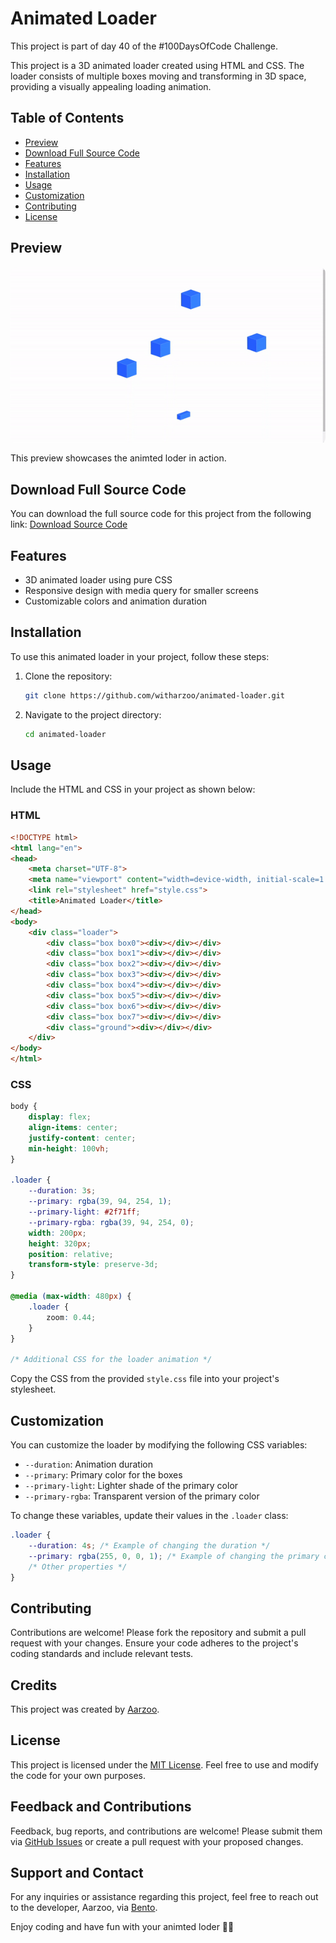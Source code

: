 # Animated Loader

This project is part of day 40 of the #100DaysOfCode Challenge.

This project is a 3D animated loader created using HTML and CSS. The loader consists of multiple boxes moving and transforming in 3D space, providing a visually appealing loading animation.

## Table of Contents

- [Preview](#preview)
- [Download Full Source Code](#download-full-source-code)
- [Features](#features)
- [Installation](#installation)
- [Usage](#usage)
- [Customization](#customization)
- [Contributing](#contributing)
- [License](#license)

## Preview

<div style="display: flex; align-items: center; justify-content: center; width: 100%; border-radius: 0.6rem;">
    <img src="preview.gif" alt="preview GIF" width="100%" height="100%" style="overflow: none; border-radius: inherit;"/>
</div>

This preview showcases the animted loder in action.

## Download Full Source Code

You can download the full source code for this project from the following link: [Download Source Code](https://t.me/CodeWithAarzoo)

## Features

- 3D animated loader using pure CSS
- Responsive design with media query for smaller screens
- Customizable colors and animation duration

## Installation

To use this animated loader in your project, follow these steps:

1. Clone the repository:

    ```sh
    git clone https://github.com/witharzoo/animated-loader.git
    ```

2. Navigate to the project directory:

    ```sh
    cd animated-loader
    ```

## Usage

Include the HTML and CSS in your project as shown below:

### HTML

```html
<!DOCTYPE html>
<html lang="en">
<head>
    <meta charset="UTF-8">
    <meta name="viewport" content="width=device-width, initial-scale=1.0">
    <link rel="stylesheet" href="style.css">
    <title>Animated Loader</title>
</head>
<body>
    <div class="loader">
        <div class="box box0"><div></div></div>
        <div class="box box1"><div></div></div>
        <div class="box box2"><div></div></div>
        <div class="box box3"><div></div></div>
        <div class="box box4"><div></div></div>
        <div class="box box5"><div></div></div>
        <div class="box box6"><div></div></div>
        <div class="box box7"><div></div></div>
        <div class="ground"><div></div></div>
    </div>
</body>
</html>
```

### CSS

```css
body {
    display: flex;
    align-items: center;
    justify-content: center;
    min-height: 100vh;
}

.loader {
    --duration: 3s;
    --primary: rgba(39, 94, 254, 1);
    --primary-light: #2f71ff;
    --primary-rgba: rgba(39, 94, 254, 0);
    width: 200px;
    height: 320px;
    position: relative;
    transform-style: preserve-3d;
}

@media (max-width: 480px) {
    .loader {
        zoom: 0.44;
    }
}

/* Additional CSS for the loader animation */
```

Copy the CSS from the provided `style.css` file into your project's stylesheet.

## Customization

You can customize the loader by modifying the following CSS variables:

- `--duration`: Animation duration
- `--primary`: Primary color for the boxes
- `--primary-light`: Lighter shade of the primary color
- `--primary-rgba`: Transparent version of the primary color

To change these variables, update their values in the `.loader` class:

```css
.loader {
    --duration: 4s; /* Example of changing the duration */
    --primary: rgba(255, 0, 0, 1); /* Example of changing the primary color to red */
    /* Other properties */
}
```

## Contributing

Contributions are welcome! Please fork the repository and submit a pull request with your changes. Ensure your code adheres to the project's coding standards and include relevant tests.

## Credits

This project was created by [Aarzoo](https://x.com/withaarzoo).

## License

This project is licensed under the [MIT License](LICENSE). Feel free to use and modify the code for your own purposes.

## Feedback and Contributions

Feedback, bug reports, and contributions are welcome! Please submit them via [GitHub Issues](https://github.com/withaarzoo/100-Days-of-Code/tree/main/%5B%20Day%2036%20%5D%20-%20Animated%20Compress%20File%20Button/issues) or create a pull request with your proposed changes.

## Support and Contact

For any inquiries or assistance regarding this project, feel free to reach out to the developer, Aarzoo, via [Bento](https://bento.me/withaarzoo).

Enjoy coding and have fun with your animted loder 🔼✨
